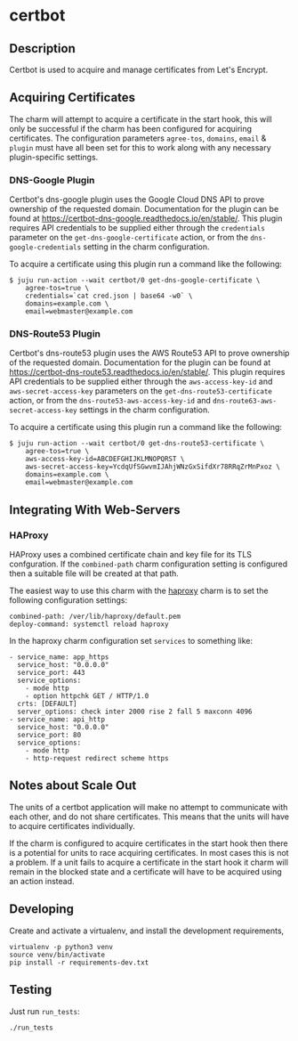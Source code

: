 # certbot

## Description

Certbot is used to acquire and manage certificates from Let's Encrypt.

## Acquiring Certificates

The charm will attempt to acquire a certificate in the start hook, this
will only be successful if the charm has been configured for acquiring
certificates. The configuration parameters `agree-tos`, `domains`,
`email` & `plugin` must have all been set for this to work along with
any necessary plugin-specific settings.

### DNS-Google Plugin

Certbot's dns-google plugin uses the Google Cloud DNS API to prove
ownership of the requested domain. Documentation for the plugin can be
found at https://certbot-dns-google.readthedocs.io/en/stable/. This
plugin requires API credentials to be supplied either through the
`credentials` parameter on the `get-dns-google-certificate` action, or
from the `dns-google-credentials` setting in the charm configuration.

To acquire a certificate using this plugin run a command like the
following:

```
$ juju run-action --wait certbot/0 get-dns-google-certificate \
    agree-tos=true \
    credentials=`cat cred.json | base64 -w0` \
    domains=example.com \
    email=webmaster@example.com
```

### DNS-Route53 Plugin

Certbot's dns-route53 plugin uses the AWS Route53 API to prove
ownership of the requested domain. Documentation for the plugin can be
found at https://certbot-dns-route53.readthedocs.io/en/stable/. This
plugin requires API credentials to be supplied either through the
`aws-access-key-id` and `aws-secret-access-key` parameters on the
`get-dns-route53-certificate` action, or from the
`dns-route53-aws-access-key-id` and `dns-route63-aws-secret-access-key`
settings in the charm configuration.

To acquire a certificate using this plugin run a command like the
following:

```
$ juju run-action --wait certbot/0 get-dns-route53-certificate \
    agree-tos=true \
    aws-access-key-id=ABCDEFGHIJKLMNOPQRST \
    aws-secret-access-key=YcdqUfSGwvmIJAhjWNzGxSifdXr78RRqZrMnPxoz \    
    domains=example.com \
    email=webmaster@example.com
```

## Integrating With Web-Servers

### HAProxy

HAProxy uses a combined certificate chain and key file for its TLS
confguration. If the `combined-path` charm configuration setting is
configured then a suitable file will be created at that path. 

The easiest way to use this charm with the
[haproxy](https://jaas.ai/haproxy) charm is to set the following
configuration settings:

```
combined-path: /ver/lib/haproxy/default.pem
deploy-command: systemctl reload haproxy
```

In the haproxy charm configuration set `services` to something like:

```
- service_name: app_https
  service_host: "0.0.0.0"
  service_port: 443
  service_options:
    - mode http
    - option httpchk GET / HTTP/1.0
  crts: [DEFAULT]
  server_options: check inter 2000 rise 2 fall 5 maxconn 4096
- service_name: api_http
  service_host: "0.0.0.0"
  service_port: 80
  service_options:
    - mode http
    - http-request redirect scheme https
```

## Notes about Scale Out
The units of a certbot application will make no attempt to communicate
with each other, and do not share certificates. This means that the
units will have to acquire certificates individually.

If the charm is configured to acquire certificates in the start hook
then there is a potential for units to race acquiring certificates. In
most cases this is not a problem. If a unit fails to acquire a
certificate in the start hook it charm will remain in the blocked state
and a certificate will have to be acquired using an action instead.

## Developing

Create and activate a virtualenv,
and install the development requirements,

    virtualenv -p python3 venv
    source venv/bin/activate
    pip install -r requirements-dev.txt

## Testing

Just run `run_tests`:

    ./run_tests
